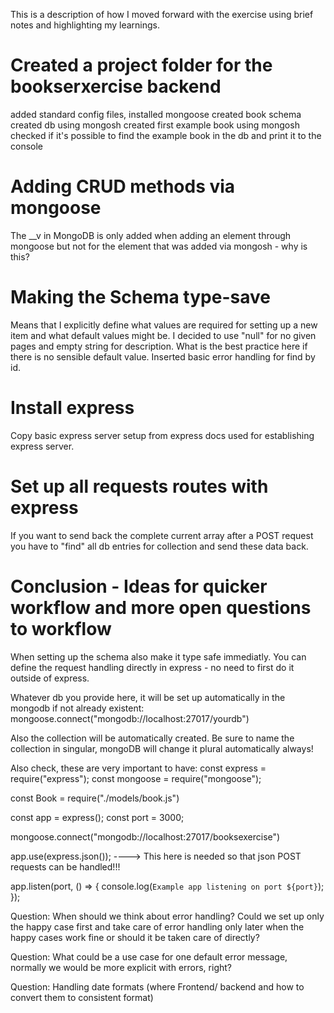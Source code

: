 This is a description of how I moved forward with the exercise using brief notes and highlighting my learnings.

# Created a project folder for the bookserxercise backend

added standard config files,
installed mongoose
created book schema
created db using mongosh
created first example book using mongosh
checked if it's possible to find the example book in the db and print it to the console

# Adding CRUD methods via mongoose
The __v in MongoDB is only added when adding an element through mongoose but not for the element that was added via mongosh - why is this?

# Making the Schema type-save
Means that I explicitly define what values are required for setting up a new item and what default values might be.
I decided to use "null" for no given pages and empty string for description. What is the best practice here if there is no sensible default value.
Inserted basic error handling for find by id.

# Install express
Copy basic express server setup from express docs used for establishing express server.

# Set up all requests routes with express
If you want to send back the complete current array after a POST request you have to "find" all db entries for collection and send these data back.




# Conclusion - Ideas for quicker workflow and more open questions to workflow
When setting up the schema also make it type safe immediatly.
You can define the request handling directly in express - no need to first do it outside of express.

Whatever db you provide here, it will be set up automatically in the mongodb if not already existent: mongoose.connect("mongodb://localhost:27017/yourdb")

Also the collection will be automatically created. Be sure to name the collection in singular, mongoDB will change it plural automatically always!

Also check, these are very important to have:
const express = require("express");
const mongoose = require("mongoose");

const Book = require("./models/book.js")

const app = express();
const port = 3000;

mongoose.connect("mongodb://localhost:27017/booksexercise")

app.use(express.json()); ----> This here is needed so that json POST requests can be handled!!!

app.listen(port, () => {
  console.log(`Example app listening on port ${port}`);
});

Question: When should we think about error handling? Could we set up only the happy case first and take care of error handling only later when the happy cases work fine or should it be taken care of directly?

Question: What could be a use case for one default error message, normally we would be more explicit with errors, right?

Question: Handling date formats (where Frontend/ backend and how to convert them to consistent format)

